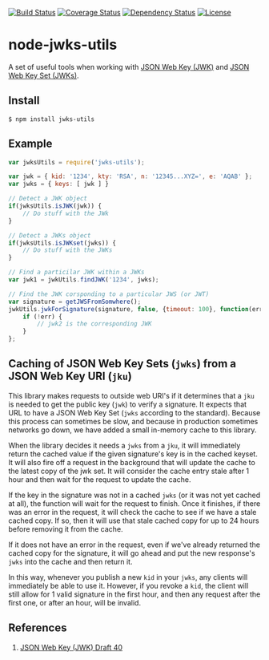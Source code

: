 [![Build Status](https://travis-ci.org/OADA/node-jwks-utils.svg?branch=master)](https://travis-ci.org/OADA/node-jwks-utils)
[![Coverage Status](https://coveralls.io/repos/OADA/node-jwks-utils/badge.svg?branch=master)](https://coveralls.io/r/OADA/node-jwks-utils?branch=master)
[![Dependency Status](https://david-dm.org/oada/node-jwks-utils.svg)](https://david-dm.org/oada/node-jwks-utils)
[![License](http://img.shields.io/:license-Apache%202.0-green.svg)](http://www.apache.org/licenses/LICENSE-2.0.html)

node-jwks-utils
===============

A set of useful tools when working with [JSON Web Key (JWK)][JWK] and [JSON Web
Key Set (JWKs)][JWKs].

Install
-------
```shell
$ npm install jwks-utils
```

Example
-------
```javascript
var jwksUtils = require('jwks-utils');

var jwk = { kid: '1234', kty: 'RSA', n: '12345...XYZ=', e: 'AQAB' };
var jwks = { keys: [ jwk ] }

// Detect a JWK object
if(jwksUtils.isJWK(jwk)) {
    // Do stuff with the JWk
}

// Detect a JWKs object
if(jwksUtils.isJWKset(jwks)) {
    // Do stuff with the JWKs
}

// Find a particilar JWK within a JWKs
var jwk1 = jwkUtils.findJWK('1234', jwks);

// Find the JWK corsponding to a particular JWS (or JWT)
var signature = getJWSFromSomwhere();
jwkUtils.jwkForSignature(signature, false, {timeout: 100}, function(err, jwk2) {
    if (!err) {
        // jwk2 is the corresponding JWK
    }
};

```

## Caching of JSON Web Key Sets (`jwks`) from a JSON Web Key URI (`jku`) ##
This library makes requests to outside web URI's if it determines that a `jku` is needed
to get the public key (`jwk`) to verify a signature.  It expects that URL to have a JSON
Web Key Set (`jwks` according to the standard).  Because this process can sometimes be 
slow, and because in production sometimes networks go down, we have added a small in-memory
cache to this library.  

When the library decides it needs a `jwks` from a `jku`, it will immediately return the 
cached value if the given signature's key is in the cached keyset.  It will also fire off
a request in the background that will update the cache to the latest copy of the jwk set.
It will consider the cache entry stale after 1 hour and then wait for the request to update
the cache.

If the key in the signature was not in a cached `jwks` (or it was not yet cached at all),
the function will wait for the request to finish.  Once it finishes, if there was an error
in the request, it will check the cache to see if we have a stale cached copy.  If so, then
it will use that stale cached copy for up to 24 hours before removing it from the cache.

If it does not have an error in the request, even if we've already returned the cached copy
for the signature, it will go ahead and put the new response's `jwks` into the cache and then
return it.

In this way, whenever you publish a new `kid` in your `jwks`, any clients will immediately be
able to use it.  However, if you revoke a `kid`, the client will still allow for 1 valid
signature in the first hour, and then any request after the first one, or after an hour, will
be invalid.

References
----------
1. [JSON Web Key (JWK) Draft 40](https://tools.ietf.org/html/draft-ietf-jose-json-web-key-40)

[JWK]: https://tools.ietf.org/html/draft-ietf-jose-json-web-key-40#section-4 "JSON Web Key"
[JWKs]: https://tools.ietf.org/html/draft-ietf-jose-json-web-key-40#section-5 "JSON Web Key Set"
